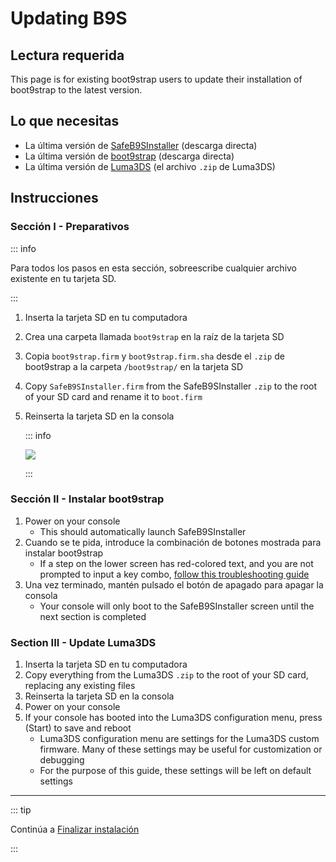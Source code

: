 # Updating B9S

## Lectura requerida

This page is for existing boot9strap users to update their installation of boot9strap to the latest version.

## Lo que necesitas

- La última versión de [SafeB9SInstaller](https://github.com/d0k3/SafeB9SInstaller/releases/download/v0.0.7/SafeB9SInstaller-20170605-122940.zip) (descarga directa)
- La última versión de [boot9strap](https://github.com/SciresM/boot9strap/releases/download/1.4/boot9strap-1.4.zip) (descarga directa)
- La última versión de [Luma3DS](https://github.com/LumaTeam/Luma3DS/releases/latest) (el archivo `.zip` de Luma3DS)

## Instrucciones

### Sección I - Preparativos

::: info

Para todos los pasos en esta sección, sobreescribe cualquier archivo existente en tu tarjeta SD.

:::

1. Inserta la tarjeta SD en tu computadora
2. Crea una carpeta llamada `boot9strap` en la raíz de la tarjeta SD
3. Copia `boot9strap.firm` y `boot9strap.firm.sha` desde el `.zip` de boot9strap a la carpeta `/boot9strap/` en la tarjeta SD
4. Copy `SafeB9SInstaller.firm` from the SafeB9SInstaller `.zip` to the root of your SD card and rename it to `boot.firm`
5. Reinserta la tarjeta SD en la consola

   ::: info

   ![](/images/screenshots/updateb9s-root-layout.png)

   :::

### Sección II - Instalar boot9strap

1. Power on your console
   - This should automatically launch SafeB9SInstaller
2. Cuando se te pida, introduce la combinación de botones mostrada para instalar boot9strap
   - If a step on the lower screen has red-colored text, and you are not prompted to input a key combo, [follow this troubleshooting guide](troubleshooting-updating-b9s)
3. Una vez terminado, mantén pulsado el botón de apagado para apagar la consola
   - Your console will only boot to the SafeB9SInstaller screen until the next section is completed

### Section III - Update Luma3DS

1. Inserta la tarjeta SD en tu computadora
2. Copy everything from the Luma3DS `.zip` to the root of your SD card, replacing any existing files
3. Reinserta la tarjeta SD en la consola
4. Power on your console
5. If your console has booted into the Luma3DS configuration menu, press (Start) to save and reboot
   - Luma3DS configuration menu are settings for the Luma3DS custom firmware. Many of these settings may be useful for customization or debugging
   - For the purpose of this guide, these settings will be left on default settings

___

::: tip

Continúa a [Finalizar instalación](finalizing-setup)

:::
